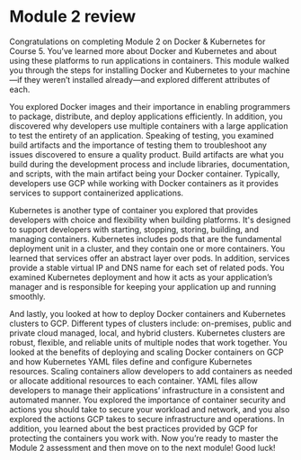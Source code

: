 #  Module 2 review

Congratulations on completing Module 2 on Docker & Kubernetes for Course 5. You’ve learned more about Docker and Kubernetes and about using these platforms to run applications in containers. This module walked you through the steps for installing Docker and Kubernetes to your machine—if they weren’t installed already—and explored different attributes of each.

You explored Docker images and their importance in enabling programmers to package, distribute, and deploy applications efficiently. In addition, you discovered why developers use multiple containers with a large application to test the entirety of an application. Speaking of testing, you examined build artifacts and the importance of testing them to troubleshoot any issues discovered to ensure a quality product. Build artifacts are what you build during the development process and include libraries, documentation, and scripts, with the main artifact being your Docker container. Typically, developers use GCP while working with Docker containers as it provides services to support containerized applications.

Kubernetes is another type of container you explored that provides developers with choice and flexibility when building platforms. It's designed to support developers with starting, stopping, storing, building, and managing containers. Kubernetes includes pods that are the fundamental deployment unit in a cluster, and they contain one or more containers. You learned that services offer an abstract layer over pods. In addition, services provide a stable virtual IP and DNS name for each set of related pods. You examined Kubernetes deployment and how it acts as your application’s manager and is responsible for keeping your application up and running smoothly.

And lastly, you looked at how to deploy Docker containers and Kubernetes clusters to GCP. Different types of clusters include: on-premises, public and private cloud managed, local, and hybrid clusters. Kubernetes clusters are robust, flexible, and reliable units of multiple nodes that work together. You looked at the benefits of deploying and scaling Docker containers on GCP and how Kubernetes YAML files define and configure Kubernetes resources. Scaling containers allow developers to add containers as needed or allocate additional resources to each container. YAML files allow developers to manage their applications’ infrastructure in a consistent and automated manner. You explored the importance of container security and actions you should take to secure your workload and network, and you also explored the actions GCP takes to secure infrastructure and operations. In addition, you learned about the best practices provided by GCP for protecting the containers you work with. Now you’re ready to master the Module 2 assessment and then move on to the next module! Good luck!
